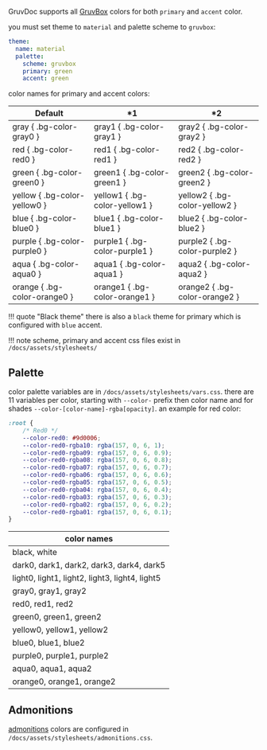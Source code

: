 GruvDoc supports all [GruvBox](https://github.com/morhetz/gruvbox) colors for both `primary` and `accent` color.

you must set theme to `material` and palette scheme to `gruvbox`:
```yaml hl_lines="2 4"
theme:
  name: material
  palette:
    scheme: gruvbox
    primary: green
    accent: green
```

color names for primary and accent colors:

| Default                      | *1                            | *2                            |
| ---------------------------- | ----------------------------- | ----------------------------- |
| gray { .bg-color-gray0 }     | gray1 { .bg-color-gray1 }     | gray2 { .bg-color-gray2 }     |
| red { .bg-color-red0 }       | red1 { .bg-color-red1 }       | red2 { .bg-color-red2 }       |
| green { .bg-color-green0 }   | green1 { .bg-color-green1 }   | green2 { .bg-color-green2 }   |
| yellow { .bg-color-yellow0 } | yellow1 { .bg-color-yellow1 } | yellow2 { .bg-color-yellow2 } |
| blue { .bg-color-blue0 }     | blue1 { .bg-color-blue1 }     | blue2 { .bg-color-blue2 }     |
| purple { .bg-color-purple0 } | purple1 { .bg-color-purple1 } | purple2 { .bg-color-purple2 } |
| aqua { .bg-color-aqua0 }     | aqua1 { .bg-color-aqua1 }     | aqua2 { .bg-color-aqua2 }     |
| orange { .bg-color-orange0 } | orange1 { .bg-color-orange1 } | orange2 { .bg-color-orange2 } |

!!! quote "Black theme"
    there is also a `black` theme for primary which is configured with `blue` accent.

!!! note
    scheme, primary and accent css files exist in `/docs/assets/stylesheets/`


## Palette
color palette variables are in `/docs/assets/stylesheets/vars.css`. there are 11 variables per color, starting with `--color-` prefix then color name and for shades `--color-[color-name]-rgba[opacity]`. an example for red color:
```css
:root {
    /* Red0 */
    --color-red0: #9d0006;
    --color-red0-rgba10: rgba(157, 0, 6, 1);
    --color-red0-rgba09: rgba(157, 0, 6, 0.9);
    --color-red0-rgba08: rgba(157, 0, 6, 0.8);
    --color-red0-rgba07: rgba(157, 0, 6, 0.7);
    --color-red0-rgba06: rgba(157, 0, 6, 0.6);
    --color-red0-rgba05: rgba(157, 0, 6, 0.5);
    --color-red0-rgba04: rgba(157, 0, 6, 0.4);
    --color-red0-rgba03: rgba(157, 0, 6, 0.3);
    --color-red0-rgba02: rgba(157, 0, 6, 0.2);
    --color-red0-rgba01: rgba(157, 0, 6, 0.1);
}
```

| color names                                    |
| ---------------------------------------------- |
| black, white                                   |
| dark0, dark1, dark2, dark3, dark4, dark5       |
| light0, light1, light2, light3, light4, light5 |
| gray0, gray1, gray2                            |
| red0, red1, red2                               |
| green0, green1, green2                         |
| yellow0, yellow1, yellow2                      |
| blue0, blue1, blue2                            |
| purple0, purple1, purple2                      |
| aqua0, aqua1, aqua2                            |
| orange0, orange1, orange2                      |


## Admonitions
[admonitions](/cheats/admonitions/) colors are configured in `/docs/assets/stylesheets/admonitions.css`.